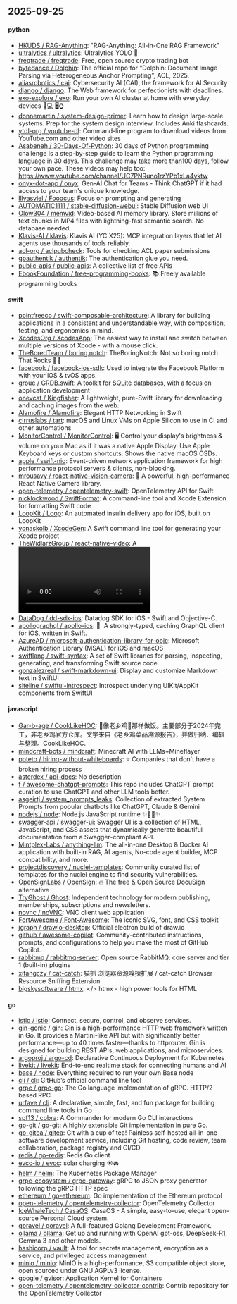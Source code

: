 ## 2025-09-25

#### python
* [HKUDS / RAG-Anything](https://github.com/HKUDS/RAG-Anything): "RAG-Anything: All-in-One RAG Framework"
* [ultralytics / ultralytics](https://github.com/ultralytics/ultralytics): Ultralytics YOLO 🚀
* [freqtrade / freqtrade](https://github.com/freqtrade/freqtrade): Free, open source crypto trading bot
* [bytedance / Dolphin](https://github.com/bytedance/Dolphin): The official repo for “Dolphin: Document Image Parsing via Heterogeneous Anchor Prompting”, ACL, 2025.
* [aliasrobotics / cai](https://github.com/aliasrobotics/cai): Cybersecurity AI (CAI), the framework for AI Security
* [django / django](https://github.com/django/django): The Web framework for perfectionists with deadlines.
* [exo-explore / exo](https://github.com/exo-explore/exo): Run your own AI cluster at home with everyday devices 📱💻 🖥️⌚
* [donnemartin / system-design-primer](https://github.com/donnemartin/system-design-primer): Learn how to design large-scale systems. Prep for the system design interview. Includes Anki flashcards.
* [ytdl-org / youtube-dl](https://github.com/ytdl-org/youtube-dl): Command-line program to download videos from YouTube.com and other video sites
* [Asabeneh / 30-Days-Of-Python](https://github.com/Asabeneh/30-Days-Of-Python): 30 days of Python programming challenge is a step-by-step guide to learn the Python programming language in 30 days. This challenge may take more than100 days, follow your own pace. These videos may help too: https://www.youtube.com/channel/UC7PNRuno1rzYPb1xLa4yktw
* [onyx-dot-app / onyx](https://github.com/onyx-dot-app/onyx): Gen-AI Chat for Teams - Think ChatGPT if it had access to your team's unique knowledge.
* [lllyasviel / Fooocus](https://github.com/lllyasviel/Fooocus): Focus on prompting and generating
* [AUTOMATIC1111 / stable-diffusion-webui](https://github.com/AUTOMATIC1111/stable-diffusion-webui): Stable Diffusion web UI
* [Olow304 / memvid](https://github.com/Olow304/memvid): Video-based AI memory library. Store millions of text chunks in MP4 files with lightning-fast semantic search. No database needed.
* [Klavis-AI / klavis](https://github.com/Klavis-AI/klavis): Klavis AI (YC X25): MCP integration layers that let AI agents use thousands of tools reliably.
* [acl-org / aclpubcheck](https://github.com/acl-org/aclpubcheck): Tools for checking ACL paper submissions
* [goauthentik / authentik](https://github.com/goauthentik/authentik): The authentication glue you need.
* [public-apis / public-apis](https://github.com/public-apis/public-apis): A collective list of free APIs
* [EbookFoundation / free-programming-books](https://github.com/EbookFoundation/free-programming-books): 📚 Freely available programming books

#### swift
* [pointfreeco / swift-composable-architecture](https://github.com/pointfreeco/swift-composable-architecture): A library for building applications in a consistent and understandable way, with composition, testing, and ergonomics in mind.
* [XcodesOrg / XcodesApp](https://github.com/XcodesOrg/XcodesApp): The easiest way to install and switch between multiple versions of Xcode - with a mouse click.
* [TheBoredTeam / boring.notch](https://github.com/TheBoredTeam/boring.notch): TheBoringNotch: Not so boring notch That Rocks 🎸🎶
* [facebook / facebook-ios-sdk](https://github.com/facebook/facebook-ios-sdk): Used to integrate the Facebook Platform with your iOS & tvOS apps.
* [groue / GRDB.swift](https://github.com/groue/GRDB.swift): A toolkit for SQLite databases, with a focus on application development
* [onevcat / Kingfisher](https://github.com/onevcat/Kingfisher): A lightweight, pure-Swift library for downloading and caching images from the web.
* [Alamofire / Alamofire](https://github.com/Alamofire/Alamofire): Elegant HTTP Networking in Swift
* [cirruslabs / tart](https://github.com/cirruslabs/tart): macOS and Linux VMs on Apple Silicon to use in CI and other automations
* [MonitorControl / MonitorControl](https://github.com/MonitorControl/MonitorControl): 🖥 Control your display's brightness & volume on your Mac as if it was a native Apple Display. Use Apple Keyboard keys or custom shortcuts. Shows the native macOS OSDs.
* [apple / swift-nio](https://github.com/apple/swift-nio): Event-driven network application framework for high performance protocol servers & clients, non-blocking.
* [mrousavy / react-native-vision-camera](https://github.com/mrousavy/react-native-vision-camera): 📸 A powerful, high-performance React Native Camera library.
* [open-telemetry / opentelemetry-swift](https://github.com/open-telemetry/opentelemetry-swift): OpenTelemetry API for Swift
* [nicklockwood / SwiftFormat](https://github.com/nicklockwood/SwiftFormat): A command-line tool and Xcode Extension for formatting Swift code
* [LoopKit / Loop](https://github.com/LoopKit/Loop): An automated insulin delivery app for iOS, built on LoopKit
* [yonaskolb / XcodeGen](https://github.com/yonaskolb/XcodeGen): A Swift command line tool for generating your Xcode project
* [TheWidlarzGroup / react-native-video](https://github.com/TheWidlarzGroup/react-native-video): A <Video /> component for react-native
* [DataDog / dd-sdk-ios](https://github.com/DataDog/dd-sdk-ios): Datadog SDK for iOS - Swift and Objective-C.
* [apollographql / apollo-ios](https://github.com/apollographql/apollo-ios): 📱  A strongly-typed, caching GraphQL client for iOS, written in Swift.
* [AzureAD / microsoft-authentication-library-for-objc](https://github.com/AzureAD/microsoft-authentication-library-for-objc): Microsoft Authentication Library (MSAL) for iOS and macOS
* [swiftlang / swift-syntax](https://github.com/swiftlang/swift-syntax): A set of Swift libraries for parsing, inspecting, generating, and transforming Swift source code.
* [gonzalezreal / swift-markdown-ui](https://github.com/gonzalezreal/swift-markdown-ui): Display and customize Markdown text in SwiftUI
* [siteline / swiftui-introspect](https://github.com/siteline/swiftui-introspect): Introspect underlying UIKit/AppKit components from SwiftUI

#### javascript
* [Gar-b-age / CookLikeHOC](https://github.com/Gar-b-age/CookLikeHOC): 🥢像老乡鸡🐔那样做饭。主要部分于2024年完工，非老乡鸡官方仓库。文字来自《老乡鸡菜品溯源报告》，并做归纳、编辑与整理。CookLikeHOC.
* [mindcraft-bots / mindcraft](https://github.com/mindcraft-bots/mindcraft): Minecraft AI with LLMs+Mineflayer
* [poteto / hiring-without-whiteboards](https://github.com/poteto/hiring-without-whiteboards): ⭐️ Companies that don't have a broken hiring process
* [asterdex / api-docs](https://github.com/asterdex/api-docs): No description
* [f / awesome-chatgpt-prompts](https://github.com/f/awesome-chatgpt-prompts): This repo includes ChatGPT prompt curation to use ChatGPT and other LLM tools better.
* [asgeirtj / system_prompts_leaks](https://github.com/asgeirtj/system_prompts_leaks): Collection of extracted System Prompts from popular chatbots like ChatGPT, Claude & Gemini
* [nodejs / node](https://github.com/nodejs/node): Node.js JavaScript runtime ✨🐢🚀✨
* [swagger-api / swagger-ui](https://github.com/swagger-api/swagger-ui): Swagger UI is a collection of HTML, JavaScript, and CSS assets that dynamically generate beautiful documentation from a Swagger-compliant API.
* [Mintplex-Labs / anything-llm](https://github.com/Mintplex-Labs/anything-llm): The all-in-one Desktop & Docker AI application with built-in RAG, AI agents, No-code agent builder, MCP compatibility, and more.
* [projectdiscovery / nuclei-templates](https://github.com/projectdiscovery/nuclei-templates): Community curated list of templates for the nuclei engine to find security vulnerabilities.
* [OpenSignLabs / OpenSign](https://github.com/OpenSignLabs/OpenSign): 🔥 The free & Open Source DocuSign alternative
* [TryGhost / Ghost](https://github.com/TryGhost/Ghost): Independent technology for modern publishing, memberships, subscriptions and newsletters.
* [novnc / noVNC](https://github.com/novnc/noVNC): VNC client web application
* [FortAwesome / Font-Awesome](https://github.com/FortAwesome/Font-Awesome): The iconic SVG, font, and CSS toolkit
* [jgraph / drawio-desktop](https://github.com/jgraph/drawio-desktop): Official electron build of draw.io
* [github / awesome-copilot](https://github.com/github/awesome-copilot): Community-contributed instructions, prompts, and configurations to help you make the most of GitHub Copilot.
* [rabbitmq / rabbitmq-server](https://github.com/rabbitmq/rabbitmq-server): Open source RabbitMQ: core server and tier 1 (built-in) plugins
* [xifangczy / cat-catch](https://github.com/xifangczy/cat-catch): 猫抓 浏览器资源嗅探扩展 / cat-catch Browser Resource Sniffing Extension
* [bigskysoftware / htmx](https://github.com/bigskysoftware/htmx): </> htmx - high power tools for HTML

#### go
* [istio / istio](https://github.com/istio/istio): Connect, secure, control, and observe services.
* [gin-gonic / gin](https://github.com/gin-gonic/gin): Gin is a high-performance HTTP web framework written in Go. It provides a Martini-like API but with significantly better performance—up to 40 times faster—thanks to httprouter. Gin is designed for building REST APIs, web applications, and microservices.
* [argoproj / argo-cd](https://github.com/argoproj/argo-cd): Declarative Continuous Deployment for Kubernetes
* [livekit / livekit](https://github.com/livekit/livekit): End-to-end realtime stack for connecting humans and AI
* [base / node](https://github.com/base/node): Everything required to run your own Base node
* [cli / cli](https://github.com/cli/cli): GitHub’s official command line tool
* [grpc / grpc-go](https://github.com/grpc/grpc-go): The Go language implementation of gRPC. HTTP/2 based RPC
* [urfave / cli](https://github.com/urfave/cli): A declarative, simple, fast, and fun package for building command line tools in Go
* [spf13 / cobra](https://github.com/spf13/cobra): A Commander for modern Go CLI interactions
* [go-git / go-git](https://github.com/go-git/go-git): A highly extensible Git implementation in pure Go.
* [go-gitea / gitea](https://github.com/go-gitea/gitea): Git with a cup of tea! Painless self-hosted all-in-one software development service, including Git hosting, code review, team collaboration, package registry and CI/CD
* [redis / go-redis](https://github.com/redis/go-redis): Redis Go client
* [evcc-io / evcc](https://github.com/evcc-io/evcc): solar charging ☀️🚘
* [helm / helm](https://github.com/helm/helm): The Kubernetes Package Manager
* [grpc-ecosystem / grpc-gateway](https://github.com/grpc-ecosystem/grpc-gateway): gRPC to JSON proxy generator following the gRPC HTTP spec
* [ethereum / go-ethereum](https://github.com/ethereum/go-ethereum): Go implementation of the Ethereum protocol
* [open-telemetry / opentelemetry-collector](https://github.com/open-telemetry/opentelemetry-collector): OpenTelemetry Collector
* [IceWhaleTech / CasaOS](https://github.com/IceWhaleTech/CasaOS): CasaOS - A simple, easy-to-use, elegant open-source Personal Cloud system.
* [goravel / goravel](https://github.com/goravel/goravel): A full-featured Golang Development Framework.
* [ollama / ollama](https://github.com/ollama/ollama): Get up and running with OpenAI gpt-oss, DeepSeek-R1, Gemma 3 and other models.
* [hashicorp / vault](https://github.com/hashicorp/vault): A tool for secrets management, encryption as a service, and privileged access management
* [minio / minio](https://github.com/minio/minio): MinIO is a high-performance, S3 compatible object store, open sourced under GNU AGPLv3 license.
* [google / gvisor](https://github.com/google/gvisor): Application Kernel for Containers
* [open-telemetry / opentelemetry-collector-contrib](https://github.com/open-telemetry/opentelemetry-collector-contrib): Contrib repository for the OpenTelemetry Collector
